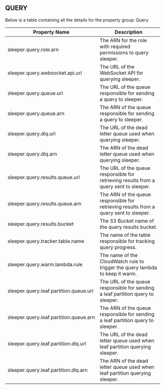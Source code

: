 ## QUERY

Below is a table containing all the details for the property group: Query

| Property Name                          | Description                                                                           |
|----------------------------------------|---------------------------------------------------------------------------------------|
| sleeper.query.role.arn                 | The ARN for the role with required permissions to query sleeper.                      |
| sleeper.query.websocket.api.url        | The URL of the WebSocket API for querying sleeper.                                    |
| sleeper.query.queue.url                | The URL of the queue responsible for sending a query to sleeper.                      |
| sleeper.query.queue.arn                | The ARN of the queue responsible for sending a query to sleeper.                      |
| sleeper.query.dlq.url                  | The URL of the dead letter queue used when querying sleeper.                          |
| sleeper.query.dlq.arn                  | The ARN of the dead letter queue used when querying sleeper.                          |
| sleeper.query.results.queue.url        | The URL of the queue responsible for retrieving results from a query sent to sleeper. |
| sleeper.query.results.queue.arn        | The ARN of the queue responsible for retrieving results from a query sent to sleeper. |
| sleeper.query.results.bucket           | The S3 Bucket name of the query results bucket.                                       |
| sleeper.query.tracker.table.name       | The name of the table responsible for tracking query progress.                        |
| sleeper.query.warm.lambda.rule         | The name of the CloudWatch rule to trigger the query lambda to keep it warm.          |
| sleeper.query.leaf.partition.queue.url | The URL of the queue responsible for sending a leaf partition query to sleeper.       |
| sleeper.query.leaf.partition.queue.arn | The ARN of the queue responsible for sending a leaf partition query to sleeper.       |
| sleeper.query.leaf.partition.dlq.url   | The URL of the dead letter queue used when leaf partition querying sleeper.           |
| sleeper.query.leaf.partition.dlq.arn   | The ARN of the dead letter queue used when leaf partition querying sleeper.           |

